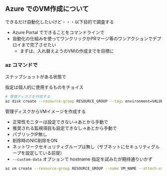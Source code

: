 ## Azure でのVM作成について

できるだけ自動化したいけど・・・以下目的で調査する

* Azure Portal でできることをコマンドラインで
* 自動化の仕組みを使ってワンクリックかPRマージ等のワンアクションでデプロイまで完了させたい
   * まずは、入れ替えようのVMの作成までを目標に

### az コマンドで

スナップショットがある状態で

指定は個人的に使用するものをチョイス

```bash
# 管理ディスクを作成する
az disk create --resource-group RESOURCE_GROUP --tags environment=VALUE --name DISK_NAME --zone 1 --public-network-access Disabled --source SNAPSHOT_ID
```

管理ディスクからVMイメージを作成する

* 正常性モニターは設定できない→あとから手動で
* 推奨される監視項目も設定できなし→あとから手動で
* パブリックIP無し
* 削除時のNIC削除をON
* ネットワークセキュリティグループは無し（サブネットにセキュリティグループを設定している前提）
* `--custom-data` オプションで hostname 指定を試みたが期待通りいかず

```bash
az vm create --resource-group RESOURCE_GROUP --name VM_NAME --attach-os-disk DISK_NAME  --os-type linux --size Standard_F8s_v2 --license-type None   --nic-delete-option Delete --tags environment=VALUE --public-ip-address "" --nsg "" --vnet-name VNET_NAME --subnet SUBNET_NAME --zone 1
```
